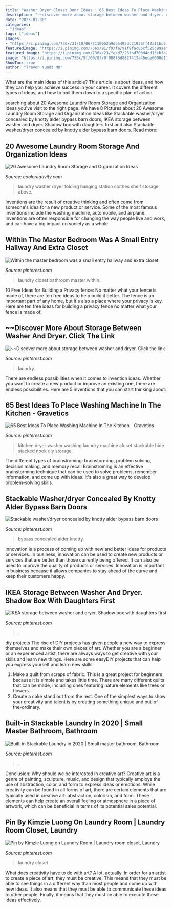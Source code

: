 ```yaml
---
title: "Washer Dryer Closet Door Ideas : 65 Best Ideas To Place Washing Machine In The Kitchen"
description: "~~discover more about storage between washer and dryer. click the link"
date: "2023-01-30"
categories:
- "ideas"
tags: ["ideas"]
images:
- "https://i.pinimg.com/736x/31/10/06/3110062a9d55495dc21936ff42a11bc5--barn-doors-knotty-alder.jpg"
featuredImage: "https://i.pinimg.com/736x/91/f9/fa/91f9fac86cf525c99aeff5a328a76cf2.jpg"
featured_image: "https://i.pinimg.com/736x/23/fa/d7/23fad700d4dd13cbfa2e88aea3d33929--small-laundry-laundry-closet.jpg"
image: "https://i.pinimg.com/736x/9f/00/8f/9f008f6d8827413a46ece6008d11758f.jpg"
ShowToc: true
author: "Travon Yundt MD"
---
```



What are the main ideas of this article?
This article is about ideas, and how they can help you achieve success in your career. It covers the different types of ideas, and how to boil them down to a specific plan of action.

	

		
searching about 20 Awesome Laundry Room Storage and Organization Ideas you've visit to the right page. We have 8 Pictures about 20 Awesome Laundry Room Storage and Organization Ideas like Stackable washer/dryer concealed by knotty alder bypass barn doors, IKEA storage between washer and dryer. Shadow box with daughters first and also Stackable washer/dryer concealed by knotty alder bypass barn doors. Read more:
		
    
## 20 Awesome Laundry Room Storage And Organization Ideas

<img loading=lazy src="http://coolcreativity.com/wp-content/uploads/2016/06/Folding-Station-Above-Washer-Dryer-Shelf-for-Hanging-Clothes.jpg" onerror="this.onerror=null;this.src='https://tse4.mm.bing.net/th?id=OIP.Rz9xoZUYuJ9SS-DoNYtkCAHaJ3&amp;pid=15.1';" alt="20 Awesome Laundry Room Storage and Organization Ideas">

_Source: coolcreativity.com_

>laundry washer dryer folding hanging station clothes shelf storage above. 

	

Inventions are the result of creative thinking and often come from someone's idea for a new product or service. Some of the most famous inventions include the washing machine, automobile, and airplane. Inventions are often responsible for changing the way people live and work, and can have a big impact on society as a whole.

    
## Within The Master Bedroom Was A Small Entry Hallway And Extra Closet

<img loading=lazy src="https://i.pinimg.com/736x/23/fa/d7/23fad700d4dd13cbfa2e88aea3d33929--small-laundry-laundry-closet.jpg" onerror="this.onerror=null;this.src='https://tse3.mm.bing.net/th?id=OIP.O6EzWXFH-eM08FgPNWGZKQHaLH&amp;pid=15.1';" alt="Within the master bedroom was a small entry hallway and extra closet">

_Source: pinterest.com_

>laundry closet bathroom master within. 

	

10 Free Ideas for Building a Privacy fence: No matter what your fence is made of, there are ten free ideas to help build it better.
The fence is an important part of any home, but it's also a place where your privacy is key. Here are ten free ideas for building a privacy fence no matter what your fence is made of.

    
## ~~Discover More About Storage Between Washer And Dryer. Click The Link

<img loading=lazy src="https://i.pinimg.com/736x/9f/00/8f/9f008f6d8827413a46ece6008d11758f.jpg" onerror="this.onerror=null;this.src='https://tse1.mm.bing.net/th?id=OIP.YGW7gg91mNUV46-m5s63SwHaKn&amp;pid=15.1';" alt="~~Discover more about storage between washer and dryer. Click the link">

_Source: pinterest.com_

>laundry. 

	

There are endless possibilities when it comes to invention ideas. Whether you want to create a new product or improve an existing one, there are endless possibilities. Here are 5 inventions that you can start thinking about: 

    
## 65 Best Ideas To Place Washing Machine In The Kitchen - Gravetics

<img loading=lazy src="https://i.pinimg.com/736x/23/2e/a0/232ea0ae34116b4bd45919ad42bf8459.jpg" onerror="this.onerror=null;this.src='https://tse2.mm.bing.net/th?id=OIP.gBwK1Ul8clH9TLq9eceduQAAAA&amp;pid=15.1';" alt="65 Best Ideas To Place Washing Machine In The Kitchen - Gravetics">

_Source: pinterest.com_

>kitchen dryer washer washing laundry machine closet stackable hide stacked nook diy storage. 

	

The different types of brainstroming: brainstorming, problem solving, decision making, and memory recall
Brainstroming is an effective brainstorming technique that can be used to solve problems, remember information, and come up with ideas. It's also a great way to develop problem-solving skills.

    
## Stackable Washer/dryer Concealed By Knotty Alder Bypass Barn Doors

<img loading=lazy src="https://i.pinimg.com/736x/31/10/06/3110062a9d55495dc21936ff42a11bc5--barn-doors-knotty-alder.jpg" onerror="this.onerror=null;this.src='https://tse4.mm.bing.net/th?id=OIP.I1IunmMDreWRE3dkV1ISlwHaJ3&amp;pid=15.1';" alt="Stackable washer/dryer concealed by knotty alder bypass barn doors">

_Source: pinterest.com_

>bypass concealed alder knotty. 

	

Innovation is a process of coming up with new and better ideas for products or services. In business, innovation can be used to create new products or services that are better than those currently being offered. It can also be used to improve the quality of products or services. Innovation is important in business because it allows companies to stay ahead of the curve and keep their customers happy.

    
## IKEA Storage Between Washer And Dryer. Shadow Box With Daughters First

<img loading=lazy src="https://i.pinimg.com/originals/7f/95/87/7f95876f73e812f30e631870072b2c93.jpg" onerror="this.onerror=null;this.src='https://tse4.mm.bing.net/th?id=OIP.OXPIFD7lnycz-qf4AmjciAHaJ4&amp;pid=15.1';" alt="IKEA storage between washer and dryer. Shadow box with daughters first">

_Source: pinterest.com_

>. 

	

diy projects
The rise of DIY projects has given people a new way to express themselves and make their own pieces of art. Whether you are a beginner or an experienced artist, there are always ways to get creative with your skills and learn new things. Here are some easyDIY projects that can help you express yourself and learn new skills:
1) Make a quilt from scraps of fabric. This is a great project for beginners because it is simple and takes little time. There are many different quilts that can be made, including ones featuring nature elements like trees or flowers.
2) Create a cake stand out from the rest. One of the simplest ways to show your creativity and talent is by creating something unique and out-of-the-ordinary.

    
## Built-in Stackable Laundry In 2020 | Small Master Bathroom, Bathroom

<img loading=lazy src="https://i.pinimg.com/736x/27/68/f9/2768f961f534b1bdae5152462167fe30.jpg" onerror="this.onerror=null;this.src='https://tse1.mm.bing.net/th?id=OIP.iT2lqgUDgeT_IMhksUBcvwHaLH&amp;pid=15.1';" alt="Built-in Stackable Laundry in 2020 | Small master bathroom, Bathroom">

_Source: pinterest.com_

>. 

	

Conclusion: Why should we be interested in creative art?
Creative art is a genre of painting, sculpture, music, and design that typically employs the use of abstraction, color, and form to express ideas or emotions. While creativity can be found in all forms of art, there are certain elements that are typically used in creative art: abstraction, colorism, and form. These elements can help create an overall feeling or atmosphere in a piece of artwork, which can be beneficial in terms of its potential sales potential.

    
## Pin By Kimzie Luong On Laundry Room | Laundry Room Closet, Laundry

<img loading=lazy src="https://i.pinimg.com/736x/91/f9/fa/91f9fac86cf525c99aeff5a328a76cf2.jpg" onerror="this.onerror=null;this.src='https://tse3.mm.bing.net/th?id=OIP.n6TM3im_Z56cXkvAcqqexQHaIw&amp;pid=15.1';" alt="Pin by Kimzie Luong on Laundry Room | Laundry room closet, Laundry">

_Source: pinterest.com_

>laundry closet. 

	

What does creativity have to do with art? A lot, actually. In order for an artist to create a piece of art, they must be creative. This means that they must be able to see things in a different way than most people and come up with new ideas. It also means that they must be able to communicate these ideas to other people. Finally, it means that they must be able to execute these ideas effectively.

